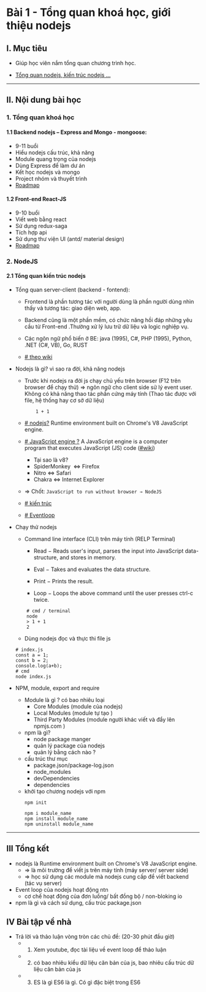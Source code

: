 # Bài 1 - Tổng quan khoá học, giới thiệu nodejs

## I. Mục tiêu

 *  Giúp học viên nắm tổng quan chương trình học.

 * [Tổng quan nodejs, kiến trúc nodejs ...](###1._NodeJS)
------
## II. Nội dung bài học 

### 1. Tổng quan khoá học 
#### 1.1 Backend nodejs – Express and Mongo - mongoose:
- 9-11 buổi 
- Hiểu nodejs cấu trúc, khả năng
- Module quang trọng của nodejs
- Dùng Express để làm dư án
- Kết học nodejs và mongo
- Project nhóm và thuyết trình
- [Roadmap](https://github.com/aliyr/Nodejs-Developer-Roadmap/blob/master/ReadMe.md)

#### 1.2 Front-end React-JS
- 9-10 buổi
- Viết web bằng react
- Sử dụng redux-saga
- Tích hợp api
- Sử dụng thư viện UI (antd/ material design)
- [Roadmap](https://github.com/adam-golab/react-developer-roadmap)

### 2. NodeJS

#### 2.1 Tổng quan kiến trúc nodejs

- Tổng quan server-client (backend - fontend): 
    *  Frontend là phần tương tác với người dùng là phần người dùng nhìn thấy và tương tác: giao diện web, app.

    * Backend cũng là một phần mềm, có chức năng hồi đáp những yêu cầu từ Front-end .Thường xử lý lưu trữ dữ liệu và logic nghiệp vụ.
    * Các ngôn ngữ phổ biến ở BE: java (1995), C#, PHP (1995), Python, .NET (C#, VB), Go, RUST

    * [# theo wiki](https://en.wikipedia.org/wiki/Front_end_and_back_end)

- Nodejs là gì? vì sao ra đời, khả năng nodejs 
    * Trước khi nodejs ra đời js chạy chủ yếu trên browser (F12 trên browser để chạy thử) => ngôn ngữ cho client side sử lý event user. Không có khả năng thao tác phần cứng máy tính (Thao tác được với file, hệ thống hay cơ sở dữ liệu)
        ```
            1 + 1
        ```
    
    * [# nodejs?](https://nodejs.org/en/) Runtime environment built on Chrome's V8 JavaScript engine.
    
    * [# JavaScript engine ?](https://www.youtube.com/watch?v=p-iiEDtpy6I
) A JavaScript engine is a computer program that executes JavaScript (JS) code ([#wiki](https://en.wikipedia.org/wiki/JavaScript_engine#:~:text=A%20JavaScript%20engine%20is%20a,every%20major%20browser%20has%20one.))
        * Tại sao là v8?
        * SpiderMonkey  <=> Firefox
        * Nitro <=> Safari
        * Chakra <=> Internet Explorer 


    * => Chốt:  ````JavaScript to run without browser → NodeJS ````
    * [# kiến trúc](https://blog.usejournal.com/nodejs-architecture-concurrency-model-f71da5f53d1d
)
    * [# Eventloop](https://www.youtube.com/watch?v=8aGhZQkoFbQ)
    
- Chạy thử nodejs 
    - Command line interface (CLI) trên máy tính (RELP Terminal)
        * Read − Reads user's input, parses the input into JavaScript data-structure, and stores in memory.

        * Eval − Takes and evaluates the data structure.

        * Print − Prints the result.

        * Loop − Loops the above command until the user presses ctrl-c twice.
    ```
        # cmd / terminal
        node
        > 1 + 1
        2
    ```
    - Dùng nodejs đọc và thực thi file js
    ```
    # index.js
    const a = 1;
    const b = 2;
    console.log(a+b);
    # cmd
    node index.js
    ```
- NPM, module, export and require
    - Module là gì ? có bao nhiêu loại
        * Core Modules (module của nodejs)
        * Local Modules (module tự tạo )
        * Third Party Modules (module người khác viết và đẩy lên npmjs.com )
    - npm là gì?
        * node package manger 
        * quản lý package của nodejs
        * quản lý bằng cách nào ?
    - cấu trúc thư mục
        * package.json/package-log.json
        * node_modules
        * devDependencies
        * dependencies
    - khởi tạo chương nodejs với npm
        ``` 
        npm init 

        npm i module_name
        npm install module_name
        npm uninstall module_name
        ```

-------
## III Tổng kết
- nodejs là Runtime environment built on Chrome's V8 JavaScript engine.
    -  => là môi trường để viết js trên máy tính (máy server/ server side)
    - => học sử dụng các module mà nodejs cung cấp để viết backend (tác vụ server)
- Event loop của nodejs hoạt động ntn
    - cơ chế hoạt động của đơn luồng/ bất đồng bộ / non-bloking io
- npm là gì và cách sử dụng, cấu trúc package.json

## IV Bài tập về nhà
- Trả lời và thảo luận vòng tròn các chủ đề: (20-30 phút đầu giờ)
    - 1. Xem youtube, đọc tài liệu về event loop để thảo luận
    - 2. có bao nhiêu kiểu dữ liệu căn bản của js, bao nhiêu cấu trúc dữ liệu căn bản của js
    - 3. ES là gì ES6 là gì. Có gì đặc biệt trong ES6